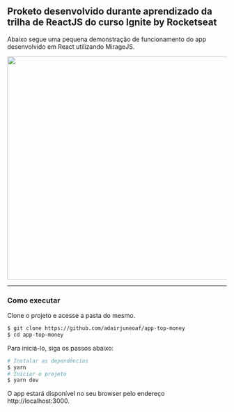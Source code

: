 ## Proketo desenvolvido durante aprendizado da trilha de ReactJS do curso Ignite by Rocketseat

Abaixo segue uma pequena demonstração de funcionamento do app desenvolvido em React utilizando MirageJS.

<img src="https://i.imgur.com/FZgriYq.gif" width="830" height="512" />

---

### Como executar

Clone o projeto e acesse a pasta do mesmo.

```bash
$ git clone https://github.com/adairjuneoaf/app-top-money
$ cd app-top-money
```

Para iniciá-lo, siga os passos abaixo:

```bash
# Instalar as dependências
$ yarn
# Iniciar o projeto
$ yarn dev
```

O app estará disponível no seu browser pelo endereço http://localhost:3000.

